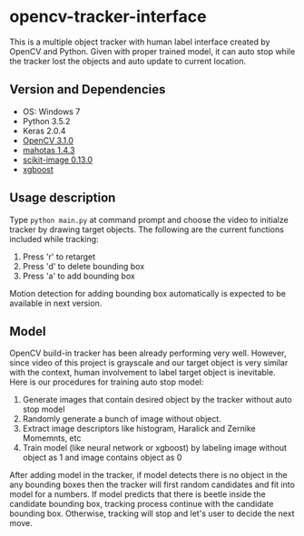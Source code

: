 # opencv-tracker-interface

This is a multiple object tracker with human label interface created by OpenCV and Python. Given with proper trained model, it can auto stop while the tracker lost the objects and auto update to current location.

## Version and Dependencies

* OS: Windows 7
* Python 3.5.2 
* Keras 2.0.4
* [OpenCV 3.1.0](https://anaconda.org/menpo/opencv3)
* [mahotas 1.4.3](http://mahotas.readthedocs.io/en/latest/install.html)
* [scikit-image 0.13.0](http://scikit-image.org/docs/dev/install.html)
* [xgboost](https://www.ibm.com/developerworks/community/blogs/jfp/entry/Installing_XGBoost_For_Anaconda_on_Windows?lang=en)

## Usage description
Type `python main.py` at command prompt and choose the video to initialze tracker by drawing target objects. The following are the current functions included while tracking:
1. Press 'r' to retarget
2. Press 'd' to delete bounding box
3. Press 'a' to add bounding box

Motion detection for adding bounding box automatically is expected to be available in next version.

## Model
OpenCV build-in tracker has been already performing very well. However, since video of this project is grayscale and our target object is very similar with the context, human involvement to label target object is inevitable. Here is our procedures for training auto stop model:

1. Generate images that contain desired object by the tracker without auto stop model
2. Randomly generate  a bunch of image without object. 
3. Extract image descriptors like histogram, Haralick and Zernike Momemnts, etc
4. Train model (like neural network or xgboost) by labeling image without object as 1 and image contains object as 0

After adding model in the tracker, if model detects there is no object in the any bounding boxes then the tracker will first random candidates and fit into model for a numbers. If model predicts that there is beetle inside the candidate bounding box,  tracking process continue with the candidate bounding box. Otherwise, tracking will stop and let's user to decide the next move.


